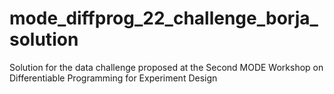 # mode_diffprog_22_challenge_borja_solution
Solution for the data challenge proposed at the Second MODE Workshop on Differentiable Programming for Experiment Design
